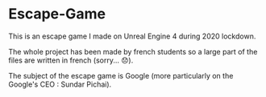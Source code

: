 # Escape-Game
This is an escape game I made on Unreal Engine 4 during 2020 lockdown.

The whole project has been made by french students so a large part of the files are written in french (sorry... :disappointed:).

The subject of the escape game is Google (more particularly on the Google's CEO : Sundar Pichai).